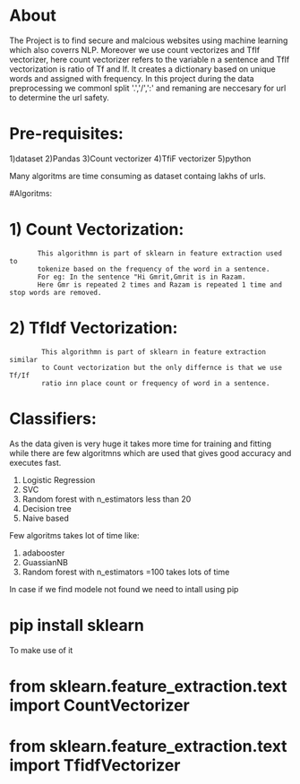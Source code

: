 # About
The Project is to find secure and malcious websites using machine learning which also coverrs NLP. Moreover we use count vectorizes and TfIf vectorizer, here count vectorizer refers to the variable n a sentence and TfIf vectorization is ratio of Tf and If. It creates a dictionary based on unique words and assigned with frequency. In this project during the data preprocessing we commonl split '.','/',':' and remaning are neccesary for url to determine the url safety.
# Pre-requisites:
1)dataset
2)Pandas
3)Count vectorizer
4)TfiF vectorizer
5)python

Many algoritms are time consuming as dataset containg lakhs of urls.

#Algoritms:
 # 1) Count Vectorization:
           This algorithmn is part of sklearn in feature extraction used to 
           tokenize based on the frequency of the word in a sentence.
           For eg: In the sentence "Hi Gmrit,Gmrit is in Razam. 
           Here Gmr is repeated 2 times and Razam is repeated 1 time and stop words are removed.
# 2) TfIdf Vectorization:
            This algorithmn is part of sklearn in feature extraction similar 
            to Count vectorization but the only differnce is that we use Tf/If 
            ratio inn place count or frequency of word in a sentence.
 
 #  Classifiers:
  As the data given is very huge it takes more time for training and fitting while there are few algoritmns which are used that gives good accuracy and executes fast.
  1) Logistic Regression
  2) SVC
  3) Random forest with n_estimators less than 20
  4) Decision tree
  5) Naive based
  
  Few algoritms takes lot of time like:
  1) adabooster
  2) GuassianNB
  3) Random forest with n_estimators =100 takes lots of time
  
  In case if we find modele not found we need to intall using pip
  # pip install sklearn
  To make use of it
  # from sklearn.feature_extraction.text import CountVectorizer
  # from sklearn.feature_extraction.text import TfidfVectorizer
